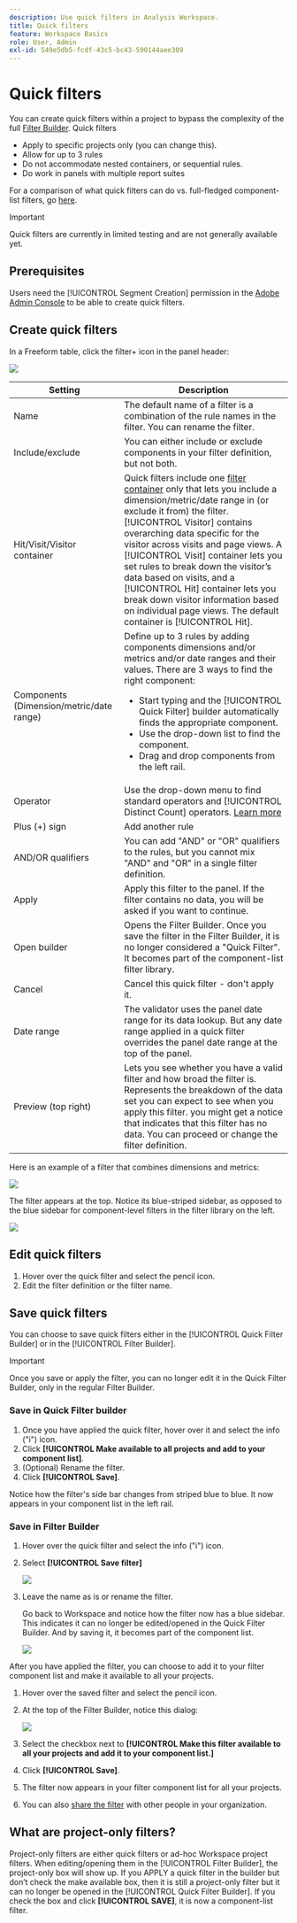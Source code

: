 ```yaml
---
description: Use quick filters in Analysis Workspace.
title: Quick filters
feature: Workspace Basics
role: User, Admin
exl-id: 549e5db5-fcdf-43c5-bc43-590144aee309
---
```

# Quick filters

You can create quick filters within a project to bypass the complexity of the full [Filter Builder](/help/components/filters/create-filters.md). Quick filters

* Apply to specific projects only (you can change this). 
* Allow for up to 3 rules
* Do not accommodate nested containers, or sequential rules.
* Do work in panels with multiple report suites

For a comparison of what quick filters can do vs. full-fledged component-list filters, go [here](/help/components/filters/filters-overview.md). 

>[!IMPORTANT]
> Quick filters are currently in limited testing and are not generally available yet.

## Prerequisites

Users need the [!UICONTROL Segment Creation] permission in the [Adobe Admin Console](https://experienceleague.adobe.com/docs/analytics/admin/admin-console/permissions/summary-tables.html?lang=en#analytics-tools) to be able to create quick filters.

## Create quick filters

In a Freeform table, click the filter+ icon in the panel header: 

![](assets/quick-seg1.png)

| Setting | Description |
| --- | --- |
| Name | The default name of a filter is a combination of the rule names in the filter. You can rename the filter. |
| Include/exclude | You can either include or exclude components in your filter definition, but not both. |
| Hit/Visit/Visitor container | Quick filters include one [filter container](https://experienceleague.adobe.com/docs/analytics-platform/using/cja-components/cja-filters/filters-overview.html?lang=en#filter-containers) only that lets you include a dimension/metric/date range in (or exclude it from) the filter. [!UICONTROL Visitor] contains overarching data specific for the visitor across visits and page views. A [!UICONTROL Visit] container lets you set rules to break down the visitor’s data based on visits, and a [!UICONTROL Hit] container lets you break down visitor information based on individual page views. The default container is [!UICONTROL Hit]. |
| Components (Dimension/metric/date range) | Define up to 3 rules by adding components dimensions and/or metrics and/or date ranges and their values. There are 3 ways to find the right component:<ul><li>Start typing and the [!UICONTROL Quick Filter] builder automatically finds the appropriate component.</li><li>Use the drop-down list to find the component.</li><li>Drag and drop components from the left rail.</li></ul>  |
| Operator | Use the drop-down menu to find standard operators and [!UICONTROL Distinct Count] operators. [Learn more](https://experienceleague.adobe.com/docs/analytics/components/filteration/segment-reference/seg-operators.html?lang=en) |
| Plus (+) sign | Add another rule |
| AND/OR qualifiers | You can add "AND" or "OR" qualifiers to the rules, but you cannot mix "AND" and "OR" in a single filter definition. |
| Apply | Apply this filter to the panel. If the filter contains no data, you will be asked if you want to continue. |
| Open builder | Opens the Filter Builder. Once you save the filter in the Filter Builder, it is no longer considered a "Quick Filter". It becomes part of the component-list filter library. |
| Cancel | Cancel this quick filter - don't apply it. |
| Date range | The validator uses the panel date range for its data lookup. But any date range applied in a quick filter overrides the panel date range at the top of the panel.  |
| Preview (top right) | Lets you see whether you have a valid filter and how broad the filter is. Represents the breakdown of the data set you can expect to see when you apply this filter. you might get a notice that indicates that this filter has no data. You can proceed or change the filter definition. |

Here is an example of a filter that combines dimensions and metrics:

![](assets/quick-seg2.png)

The filter appears at the top. Notice its blue-striped sidebar, as opposed to the blue sidebar for component-level filters in the filter library on the left.

![](assets/quick-seg3.png)

## Edit quick filters

1. Hover over the quick filter and select the pencil icon.
1. Edit the filter definition or the filter name.

## Save quick filters

You can choose to save quick filters either in the [!UICONTROL Quick Filter Builder] or in the [!UICONTROL Filter Builder].

>[!IMPORTANT]
>Once you save or apply the filter, you can no longer edit it in the Quick Filter Builder, only in the regular Filter Builder.

### Save in Quick Filter builder

1. Once you have applied the quick filter, hover over it and select the info ("i") icon.
1. Click **[!UICONTROL Make available to all projects and add to your component list]**.
1. (Optional) Rename the filter.
1. Click **[!UICONTROL Save]**.

Notice how the filter's side bar changes from striped blue to blue. It now appears in your component list in the left rail.

### Save in Filter Builder

1. Hover over the quick filter and select the info ("i") icon.
1. Select **[!UICONTROL Save filter]**

   ![](assets/save-quick-seg.png)

1. Leave the name as is or rename the filter.

   Go back to Workspace and notice how the filter now has a blue sidebar. This indicates it can no longer be edited/opened in the Quick Filter Builder. And by saving it, it becomes part of the component list.

   ![](assets/quick-seg4.png)

After you have applied the filter, you can choose to add it to your filter component list and make it available to all your projects. 

1. Hover over the saved filter and select the pencil icon.

1. At the top of the Filter Builder, notice this dialog:

   ![](assets/project-only.png)

1. Select the checkbox next to **[!UICONTROL Make this filter available to all your projects and add it to your component list.]**
1. Click **[!UICONTROL Save]**.
1. The filter now appears in your filter component list for all your projects.
1. You can also [share the filter](/help/components/filters/manage-filters.md) with other people in your organization.

## What are project-only filters?

Project-only filters are either quick filters or ad-hoc Workspace project filters. When editing/opening them in the [!UICONTROL Filter Builder], the project-only box will show up. If you APPLY a quick filter in the builder but don’t check the make available box, then it is still a project-only filter but it can no longer be opened in the [!UICONTROL Quick Filter Builder]. If you check the box and click **[!UICONTROL SAVE]**, it is now a component-list filter.
